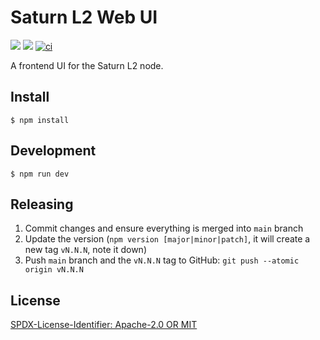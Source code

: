 # Saturn L2 Web UI

[![](https://img.shields.io/badge/made%20by-Protocol%20Labs-blue.svg?style=flat-square)](https://protocol.ai/)
[![](https://img.shields.io/badge/project-Filecoin-blue.svg?style=flat-square)](https://filecoin.io/)
[![ci](https://github.com/filecoin-project/saturn-l2-webui/actions/workflows/ci.yml/badge.svg)](https://github.com/filecoin-project/saturn-l2-webui/actions/workflows/ci.yml)

A frontend UI for the Saturn L2 node.

## Install

```
$ npm install
```

## Development

```
$ npm run dev
```

## Releasing

1. Commit changes and ensure everything is merged into `main` branch
1. Update the version (`npm version [major|minor|patch]`, it will create a new tag `vN.N.N`, note it down)
1. Push `main` branch and the `vN.N.N` tag to GitHub: `git push --atomic origin vN.N.N`

## License

[SPDX-License-Identifier: Apache-2.0 OR MIT](LICENSE.md)

